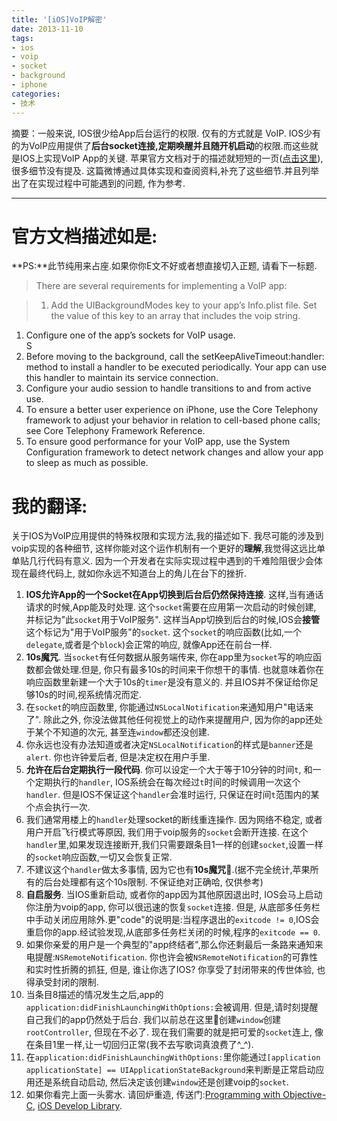 ```yaml
---
title: '[iOS]VoIP解密'
date: 2013-11-10
tags: 
- ios
- voip
- socket
- background
- iphone
categories: 
- 技术
---
```


摘要：一般来说, IOS很少给App后台运行的权限. 仅有的方式就是 VoIP. IOS少有的为VoIP应用提供了**后台socket连接,定期唤醒并且随开机启动**的权限.而这些就是IOS上实现VoIP App的关键. 苹果官方文档对于的描述就短短的一页([点击这里][apple_reference_voip]),很多细节没有提及. 这篇微博通过具体实现和查阅资料,补充了这些细节.并且列举出了在实现过程中可能遇到的问题, 作为参考.

---

# 官方文档描述如是:

**PS:**此节纯用来占座.如果你你E文不好或者想直接切入正题, 请看下一标题.  
  
  
> There are several requirements for implementing a VoIP app:

>1. Add the UIBackgroundModes key to your app’s Info.plist file. Set the value of this key to an array that includes the voip string.  
1. Configure one of the app’s sockets for VoIP usage.  
S
2. Before moving to the background, call the setKeepAliveTimeout:handler: method to install a handler to be executed periodically. Your app can use this handler to maintain its service connection.  
3. Configure your audio session to handle transitions to and from active use.  
4. To ensure a better user experience on iPhone, use the Core Telephony framework to adjust your behavior in relation to cell-based phone calls; see Core Telephony Framework Reference.  
5. To ensure good performance for your VoIP app, use the System Configuration framework to detect network changes and allow your app to sleep as much as possible.



# 我的翻译:  
关于IOS为VoIP应用提供的特殊权限和实现方法,我的描述如下. 我尽可能的涉及到voip实现的各种细节, 这样你能对这个运作机制有一个更好的**理解**,我觉得这远比单单贴几行代码有意义. 因为一个开发者在实际实现过程中遇到的千难险阻很少会体现在最终代码上, 就如你永远不知道台上的角儿在台下的挫折.  
 
1. **IOS允许App的一个Socket在App切换到后台后仍然保持连接**. 这样,当有通话请求的时候,App能及时处理. 这个`socket`需要在应用第一次启动的时候创建, 并标记为"此`socket`用于VoIP服务". 这样当App切换到后台的时候,IOS会**接管**这个标记为"用于VoIP服务"的`socket`. 这个`socket`的响应函数(比如,一个`delegate`,或者是个`block`)会正常的响应, 就像App还在前台一样.  
2. **10s魔咒**. 当`socket`有任何数据从服务端传来, 你在app里为`socket`写的响应函数都会做处理.但是, 你只有最多10s的时间来干你想干的事情. 也就意味着你在响应函数里新建一个大于10s的`timer`是没有意义的. 并且IOS并不保证给你足够10s的时间,视系统情况而定. 
3. 在`socket`的响应函数里, 你能通过`NSLocalNotification`来通知用户"电话来了". 除此之外, 你没法做其他任何视觉上的动作来提醒用户, 因为你的app还处于某个不知道的次元, 甚至连`window`都还没创建. 
4. 你永远也没有办法知道或者决定`NSLocalNotification`的样式是`banner`还是`alert`. 你也许钟爱后者, 但是决定权在用户手里.
3. **允许在后台定期执行一段代码**. 你可以设定一个大于等于10分钟的时间`t`, 和一个定期执行的`handler`, IOS系统会在每次经过`t`时间的时候调用一次这个`handler`. 但是IOS不保证这个`handler`会准时运行, 只保证在时间`t`范围内的某个点会执行一次.   
4. 我们通常用楼上的`handler`处理socket的断线重连操作. 因为网络不稳定, 或者用户开启飞行模式等原因, 我们用于voip服务的`socket`会断开连接. 在这个`handler`里,如果发现连接断开,我们只需要跟条目1一样的创建`socket`,设置一样的`socket`响应函数,一切又会恢复正常.
5. 不建议这个`handler`做太多事情, 因为它也有**10s魔咒**.(据不完全统计,苹果所有的后台处理都有这个10s限制. 不保证绝对正确哈, 仅供参考)
6. **自启服务**. 当IOS重新启动, 或者你的app因为其他原因退出时, IOS会马上启动你注册为voip的app, 你可以很迅速的恢复`socket`连接. 但是, 从底部多任务栏中手动关闭应用除外.更"code"的说明是:当程序退出的`exitcode != 0`,IOS会重启你的app.经试验发现,从底部多任务栏关闭的时候,程序的`exitcode == 0`.
7. 如果你亲爱的用户是一个典型的"app终结者",那么你还剩最后一条路来通知来电提醒:`NSRemoteNotification`.  你也许会被`NSRemoteNotification`的可靠性和实时性折腾的抓狂, 但是, 谁让你选了IOS? 你享受了封闭带来的传世体验, 也得承受封闭的限制.  
7. 当条目8描述的情况发生之后,app的`application:didFinishLaunchingWithOptions:`会被调用. 但是,请时刻提醒自己我们的app仍然处于后台. 我们以前总在这里创建`window`创建`rootController`, 但现在不必了. 现在我们需要的就是把可爱的`socket`连上, 像在条目1里一样,让一切回归正常(我不去写歌词真浪费了^_^).
8. 在`application:didFinishLaunchingWithOptions:`里你能通过`[application applicationState] == UIApplicationStateBackground`来判断是正常启动应用还是系统自动启动, 然后决定该创建`window`还是创建voip的`socket`.
9. 如果你看完上面一头雾水. 请回炉重造, 传送门:[Programming with Objective-C][apple_refrence_objective_c_program], [iOS Develop Library][apple_refrence_ios_develop].
  




[apple_reference_voip]: https://developer.apple.com/library/ios/documentation/iphone/conceptual/iphoneosprogrammingguide/AdvancedAppTricks/AdvancedAppTricks.html#//apple_ref/doc/uid/TP40007072-CH7-SW12
[apple_refrence_objective_c_program]: https://developer.apple.com/library/mac/documentation/cocoa/conceptual/ProgrammingWithObjectiveC/Introduction/Introduction.html
[apple_refrence_ios_develop]: https://developer.apple.com/library/ios/navigation/
